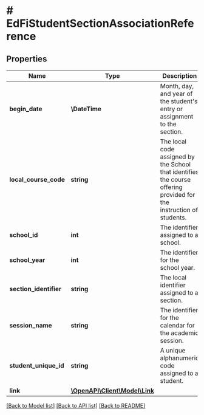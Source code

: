 # # EdFiStudentSectionAssociationReference

## Properties

Name | Type | Description | Notes
------------ | ------------- | ------------- | -------------
**begin_date** | **\DateTime** | Month, day, and year of the student&#39;s entry or assignment to the section. |
**local_course_code** | **string** | The local code assigned by the School that identifies the course offering provided for the instruction of students. |
**school_id** | **int** | The identifier assigned to a school. |
**school_year** | **int** | The identifier for the school year. |
**section_identifier** | **string** | The local identifier assigned to a section. |
**session_name** | **string** | The identifier for the calendar for the academic session. |
**student_unique_id** | **string** | A unique alphanumeric code assigned to a student. |
**link** | [**\OpenAPI\Client\Model\Link**](Link.md) |  | [optional]

[[Back to Model list]](../../README.md#models) [[Back to API list]](../../README.md#endpoints) [[Back to README]](../../README.md)
